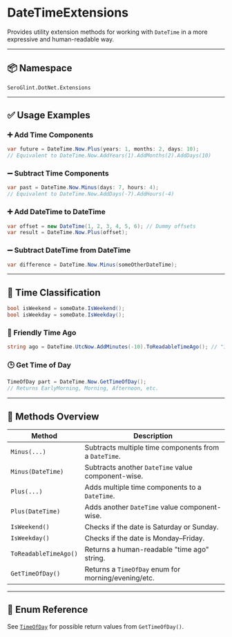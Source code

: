# DateTimeExtensions

Provides utility extension methods for working with `DateTime` in a more expressive and human-readable way.

---

## 📦 Namespace

`SeroGlint.DotNet.Extensions`

---

## ✅ Usage Examples

### ➕ Add Time Components

```csharp
var future = DateTime.Now.Plus(years: 1, months: 2, days: 10);
// Equivalent to DateTime.Now.AddYears(1).AddMonths(2).AddDays(10)
```

### ➖ Subtract Time Components

```csharp
var past = DateTime.Now.Minus(days: 7, hours: 4);
// Equivalent to DateTime.Now.AddDays(-7).AddHours(-4)
```

### ➕ Add DateTime to DateTime

```csharp
var offset = new DateTime(1, 2, 3, 4, 5, 6); // Dummy offsets
var result = DateTime.Now.Plus(offset);
```

### ➖ Subtract DateTime from DateTime

```csharp
var difference = DateTime.Now.Minus(someOtherDateTime);
```

---

## 📅 Time Classification

```csharp
bool isWeekend = someDate.IsWeekend();
bool isWeekday = someDate.IsWeekday();
```

### 🧠 Friendly Time Ago

```csharp
string ago = DateTime.UtcNow.AddMinutes(-10).ToReadableTimeAgo(); // "10 minutes ago"
```

### 🕒 Get Time of Day

```csharp
TimeOfDay part = DateTime.Now.GetTimeOfDay();
// Returns EarlyMorning, Morning, Afternoon, etc.
```

---

## 🧪 Methods Overview

| Method | Description |
|--------|-------------|
| `Minus(...)` | Subtracts multiple time components from a `DateTime`. |
| `Minus(DateTime)` | Subtracts another `DateTime` value component-wise. |
| `Plus(...)` | Adds multiple time components to a `DateTime`. |
| `Plus(DateTime)` | Adds another `DateTime` value component-wise. |
| `IsWeekend()` | Checks if the date is Saturday or Sunday. |
| `IsWeekday()` | Checks if the date is Monday–Friday. |
| `ToReadableTimeAgo()` | Returns a human-readable "time ago" string. |
| `GetTimeOfDay()` | Returns a `TimeOfDay` enum for morning/evening/etc. |

---

## 📌 Enum Reference

See [`TimeOfDay`](./Enums.md) for possible return values from `GetTimeOfDay()`.
